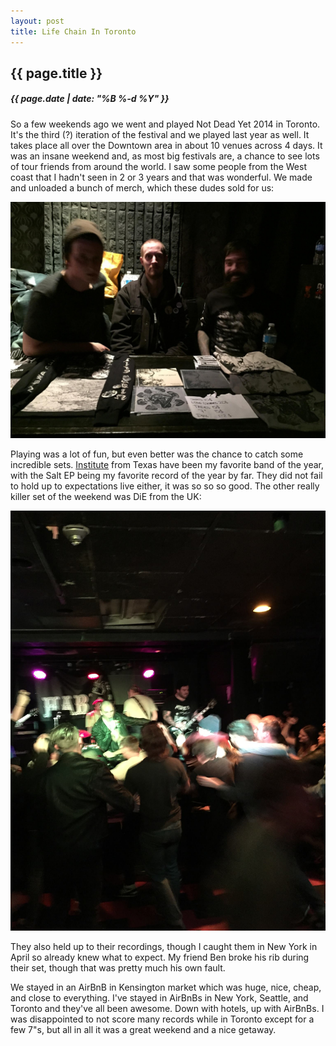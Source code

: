 ```yaml
---
layout: post
title: Life Chain In Toronto
---
```

{{ page.title }}
----------------
<h5>{{ page.date | date: "%B %-d %Y" }}</h5>

So a few weekends ago we went and played Not Dead Yet 2014 in Toronto. It's the third
(?) iteration of the festival and we played last year as well. It takes place all
over the Downtown area in about 10 venues across 4 days. It was an insane weekend
and, as most big festivals are, a chance to see lots of tour friends from around
the world. I saw some people from the West coast that I hadn't seen in 2 or 3 years
and that was wonderful. We made and unloaded a bunch of merch, which these dudes
sold for us:

<img src="/images/MerchBoyz.jpg">

Playing was a lot of fun, but even better was the chance to catch some incredible
sets. <a href="http://institute.bandcamp.com/">Institute</a> from Texas have
been my favorite band of the year, with the Salt EP being my favorite record of
the year by far. They did not fail to hold up to expectations live either, it was
so so so good. The other really killer set of the weekend was DiE from the UK:

<img src="/images/DieInToronto.jpg">

They also held up to their recordings, though I caught them in New York in April
so already knew what to expect. My friend Ben broke his rib during their set,
though that was pretty much his own fault.

We stayed in an AirBnB in Kensington market which was huge, nice, cheap, and
close to everything. I've stayed in AirBnBs in New York, Seattle, and Toronto and
they've all been awesome. Down with hotels, up with AirBnBs. I was disappointed to
not score many records while in Toronto except for a few 7"s, but all in all it was
a great weekend and a nice getaway.
